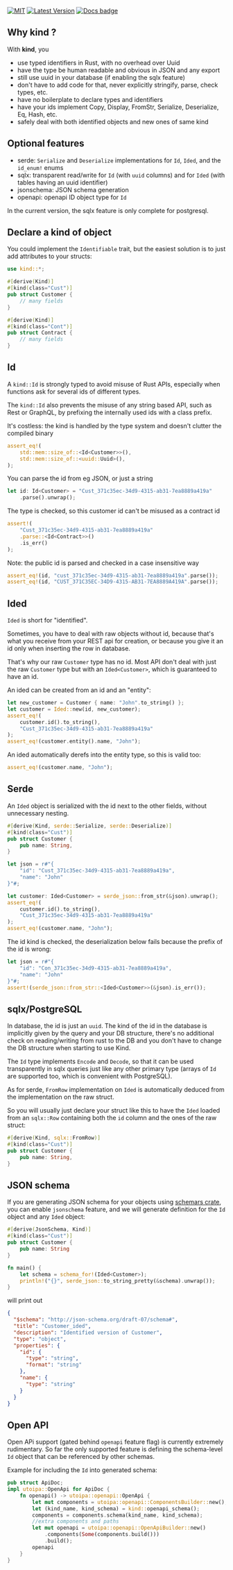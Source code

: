 
[![MIT][s2]][l2]
[![Latest Version][s1]][l1]
[![Docs badge]][docs.rs]

[s1]: https://img.shields.io/crates/v/kind.svg
[l1]: https://crates.io/crates/kind

[s2]: https://img.shields.io/badge/license-MIT-blue.svg
[l2]: LICENSE

[Docs badge]: https://img.shields.io/badge/docs.rs-rustdoc-green
[docs.rs]: https://docs.rs/kind/

## Why kind ?

With **kind**, you

- use typed identifiers in Rust, with no overhead over Uuid
- have the type be human readable and obvious in JSON and any export
- still use uuid in your database (if enabling the sqlx feature)
- don't have to add code for that, never explicitly stringify, parse, check types, etc.
- have no boilerplate to declare types and identifiers
- have your ids implement Copy, Display, FromStr, Serialize, Deserialize, Eq, Hash, etc.
- safely deal with both identified objects and new ones of same kind


## Optional features

* serde: `Serialize` and `Deserialize` implementations for `Id`, `Ided`, and the `id_enum!` enums
* sqlx: transparent read/write for `Id` (with `uuid` columns) and for `Ided` (with tables having an uuid identifier)
* jsonschema: JSON schema generation
* openapi: openapi ID object type for `Id`

In the current version, the sqlx feature is only complete for postgresql.

## Declare a kind of object

You could implement the `Identifiable` trait, but the easiest solution is to just add attributes to your structs:

```rust
use kind::*;

#[derive(Kind)]
#[kind(class="Cust")]
pub struct Customer {
    // many fields
}

#[derive(Kind)]
#[kind(class="Cont")]
pub struct Contract {
    // many fields
}
```

## Id

A `kind::Id` is strongly typed to avoid misuse of Rust APIs, especially when functions ask for several ids of different types.

The `kind::Id` also prevents the misuse of any string based API, such as Rest or GraphQL, by prefixing the internally used ids with a class prefix.

It's costless: the kind is handled by the type system and doesn't clutter the compiled binary

```rust
assert_eq!(
    std::mem::size_of::<Id<Customer>>(),
    std::mem::size_of::<uuid::Uuid>(),
);
```

You can parse the id from eg JSON, or just a string
```rust
let id: Id<Customer> = "Cust_371c35ec-34d9-4315-ab31-7ea8889a419a"
    .parse().unwrap();
```

The type is checked, so this customer id can't be misused as a contract id
```rust
assert!(
    "Cust_371c35ec-34d9-4315-ab31-7ea8889a419a"
    .parse::<Id<Contract>>()
    .is_err()
);
```

Note: the public id is parsed and checked in a case insensitive way
```rust
assert_eq!(id, "cust_371c35ec-34d9-4315-ab31-7ea8889a419a".parse());
assert_eq!(id, "CUST_371C35EC-34D9-4315-AB31-7EA8889A419A".parse());
```

## Ided

`Ided` is short for "identified".

Sometimes, you have to deal with raw objects without id, because that's what you receive from your REST api for creation, or because you give it an id only when inserting the row in database.

That's why our raw `Customer` type has no id.
Most API don't deal with just the raw `Customer` type but with an `Ided<Customer>`, which is guaranteed to have an id.

An ided can be created from an id and an "entity":

```rust
let new_customer = Customer { name: "John".to_string() };
let customer = Ided::new(id, new_customer);
assert_eq!(
    customer.id().to_string(),
    "Cust_371c35ec-34d9-4315-ab31-7ea8889a419a"
);
assert_eq!(customer.entity().name, "John");
```

An ided automatically derefs into the entity type, so this is valid too:

```rust
assert_eq!(customer.name, "John");
```

## Serde

An `Ided` object is serialized with the id next to the other fields, without unnecessary nesting.

```rust
#[derive(Kind, serde::Serialize, serde::Deserialize)]
#[kind(class="Cust")]
pub struct Customer {
    pub name: String,
}

let json = r#"{
    "id": "Cust_371c35ec-34d9-4315-ab31-7ea8889a419a",
    "name": "John"
}"#;

let customer: Ided<Customer> = serde_json::from_str(&json).unwrap();
assert_eq!(
    customer.id().to_string(),
    "Cust_371c35ec-34d9-4315-ab31-7ea8889a419a"
);
assert_eq!(customer.name, "John");
```

The id kind is checked, the deserialization below fails because the prefix of the id is wrong:
```rust
let json = r#"{
    "id": "Con_371c35ec-34d9-4315-ab31-7ea8889a419a",
    "name": "John"
}"#;
assert!(serde_json::from_str::<Ided<Customer>>(&json).is_err());
```

## sqlx/PostgreSQL

In database, the id is just an `uuid`. The kind of the id in the database is implicitly given by the query and your DB structure, there's no additional check on reading/writing from rust to the DB and you don't have to change the DB structure when starting to use Kind.

The `Id` type implements `Encode` and `Decode`, so that it can be used transparently in sqlx queries just like any other primary type (arrays of `Id` are supported too, which is convenient with PostgreSQL).

As for serde, `FromRow` implementation on `Ided` is automatically deduced from the implementation on the raw struct.

So you will usually just declare your struct like this to have the `Ided` loaded from an `sqlx::Row` containing both the `id` column and the ones of the raw struct:

```rust
#[derive(Kind, sqlx::FromRow)]
#[kind(class="Cust")]
pub struct Customer {
    pub name: String,
}
```
## JSON schema

If you are generating JSON schema for your objects using [schemars crate](https://crates.io/crates/schemars), you can enable `jsonschema` feature, and we will generate definition for the `Id` object and any `Ided` object:

```rust
#[derive(JsonSchema, Kind)]
#[kind(class="Cust")]
pub struct Customer {
    pub name: String
}

fn main() {
    let schema = schema_for!(Ided<Customer>);
    println!("{}", serde_json::to_string_pretty(&schema).unwrap());
}
```

will print out

```json
{
  "$schema": "http://json-schema.org/draft-07/schema#",
  "title": "Customer_ided",
  "description": "Identified version of Customer",
  "type": "object",
  "properties": {
    "id": {
      "type": "string",
      "format": "string"
    },
    "name": {
      "type": "string"
    }
  }
}
```

## Open API

Open APi support (gated behind `openapi` feature flag) is currently extremely rudimentary. So far the only supported feature is defining the schema-level `Id` object that can be referenced by other schemas.

Example for including the `Id` into generated schema:

```rust
pub struct ApiDoc;
impl utoipa::OpenApi for ApiDoc {
    fn openapi() -> utoipa::openapi::OpenApi {
        let mut components = utoipa::openapi::ComponentsBuilder::new();
        let (kind_name, kind_schema) = kind::openapi_schema();
        components = components.schema(kind_name, kind_schema);
        //extra components and paths
        let mut openapi = utoipa::openapi::OpenApiBuilder::new()
            .components(Some(components.build()))
            .build();
        openapi
    }
}
```

